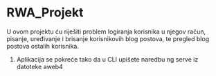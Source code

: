 # RWA_Projekt


U ovom projektu ću riješiti problem logiranja korisnika u njegov
račun, pisanje, uređivanje i brisanje korisnikovih
blog postova, te pregled blog postova ostalih korisnika.

1. Aplikacija se pokreće tako da u CLI upišete naredbu ng serve iz datoteke aweb4
